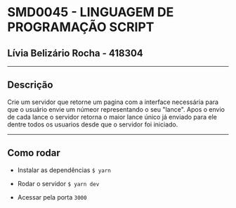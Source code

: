 # SMD0045 - LINGUAGEM DE PROGRAMAÇÃO SCRIPT

## Lívia Belizário Rocha - 418304

<hr/>

## Descrição

Crie um servidor que retorne um pagina com a interface necessária para que o usuário envie um númeor representando o seu "lance". Apos o envio de cada lance o servidor retorna o maior lance único já enviado para ele dentre todos os usuarios desde que o servidor foi iniciado.

<hr/>

## Como rodar

- Instalar as dependências
  `$ yarn`

- Rodar o servidor
  `$ yarn dev`

- Acessar pela porta `3000`
